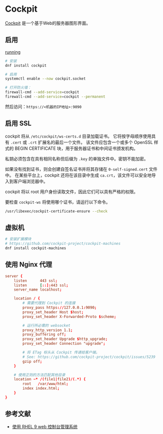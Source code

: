 # Cockpit

[Cockpit](https://cockpit-project.org/) 是一个基于Web的服务器图形界面。

## 启用

[running](https://cockpit-project.org/running.html)

```sh
# 安装
dnf install cockpit

# 启用
systemctl enable --now cockpit.socket

# 打开防火墙：
firewall-cmd --add-service=cockpit
firewall-cmd --add-service=cockpit --permanent
```

然后访问：`https://<机器的IP地址>:9090`

## 启用 SSL

cockpit 将从 `/etc/cockpit/ws-certs.d` 目录加载证书。
它将按字母顺序使用具有 `.cert` 或 `.crt` 扩展名的最后一个文件。
该文件应包含一个或多个 OpenSSL 样式的 BEGIN CERTIFICATE 块，用于服务器证书和中间证书颁发机构。

私钥必须包含在具有相同名称但后缀为 `.key` 的单独文件中。密钥不能加密。

如果没有找到证书，则会创建自签名证书并将其存储在 `0-self-signed.cert` 文件中。
在某些平台上，cockpit 还将在该目录中生成 `ca.crt`，该文件可以安全地导入到客户端浏览器中。

cockpit 将以 root 用户身份读取文件，因此它们可以具有严格的权限。

要检查 `cockpit-ws` 将使用哪个证书，请运行以下命令。

```sh
/usr/libexec/cockpit-certificate-ensure --check
```

## 虚拟机

```sh
# 安装扩展模块
# https://github.com/cockpit-project/cockpit-machines
dnf install cockpit-machines
```

## 使用 Nginx 代理

```conf
server {
    listen      443 ssl;
    listen      [::]:443 ssl;
    server_name localhost;

    location / {
        # 需要代理到 Cockpit 的连接
        proxy_pass https://127.0.0.1:9090;
        proxy_set_header Host $host;
        proxy_set_header X-Forwarded-Proto $scheme;

        # 运行所必需的 websocket
        proxy_http_version 1.1;
        proxy_buffering off;
        proxy_set_header Upgrade $http_upgrade;
        proxy_set_header Connection "upgrade";

        # 将 ETag 标头从 Cockpit 传递给客户端。
        # See: https://github.com/cockpit-project/cockpit/issues/5239
        gzip off;
    }

    # 使用正则的方法匹配其他目录
    location ~* /(file1|file2)/(.*) {
        root   /var/www/html;
        index index.html;
    }
}
```

## 参考文献

- [使用 RHEL 9 web 控制台管理系统](https://access.redhat.com/documentation/zh-cn/red_hat_enterprise_linux/9/html/managing_systems_using_the_rhel_9_web_console/index#doc-wrapper)